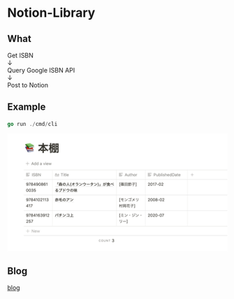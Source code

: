 # Notion-Library

## What

Get ISBN  
↓  
Query Google ISBN API  
↓  
Post to Notion  

## Example


``` go
go run ./cmd/cli 
```

![](./docs/image/library_notion.png)

## Blog

[blog](https://www.nozograph.com/2021/05/29/go%e3%81%a7notion-api%e3%81%a8google-isbn-api%e3%82%92%e4%bd%bf%e3%81%a3%e3%81%a6%e6%9c%ac%e6%a3%9a%e7%ae%a1%e7%90%86%e3%82%92%e3%81%99%e3%82%8b/)